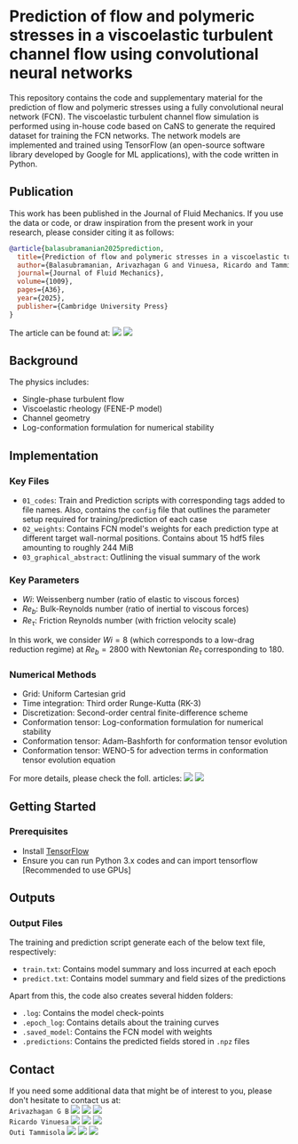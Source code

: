 # Prediction of flow and polymeric stresses  in a viscoelastic turbulent channel flow using convolutional neural networks

This repository contains the code and supplementary material for the prediction of flow and polymeric stresses using a fully convolutional neural network (FCN). The viscoelastic turbulent channel flow simulation is performed using in-house code based on CaNS to generate the required dataset for training the FCN networks. The network models are implemented and trained using TensorFlow (an open-source software library developed by Google for ML applications), with the code written in Python.

## Publication

This work has been published in the Journal of Fluid Mechanics. If you use the data or code, or draw inspiration from the present work in your research, please consider citing it as follows:

```bibtex
@article{balasubramanian2025prediction,
  title={Prediction of flow and polymeric stresses in a viscoelastic turbulent channel flow using convolutional neural networks},
  author={Balasubramanian, Arivazhagan G and Vinuesa, Ricardo and Tammisola, Outi},
  journal={Journal of Fluid Mechanics},
  volume={1009},
  pages={A36},
  year={2025},
  publisher={Cambridge University Press}
}
```

The article can be found at: 
[![](https://img.shields.io/badge/Journal%20of%20Fluid%20Mechanics-10.1017/jfm.2025.240-blue)](https://doi.org/10.1017/jfm.2025.240)
[![](https://img.shields.io/badge/arXiv-4b4b4b?style=flat&logo=arxiv&link=https://arxiv.org/pdf/2404.14121.pdf)](https://arxiv.org/pdf/2404.14121.pdf)

## Background

The physics includes:
- Single-phase turbulent flow
- Viscoelastic rheology (FENE-P model)
- Channel geometry
- Log-conformation formulation for numerical stability

## Implementation

### Key Files
- `01_codes`: Train and Prediction scripts with corresponding tags added to file names. Also, contains the `config` file that outlines the parameter setup required for training/prediction of each case
- `02_weights`: Contains FCN model's weights for each prediction type at different target wall-normal positions. Contains about 15 hdf5 files amounting to roughly 244 MiB
- `03_graphical_abstract`: Outlining the visual summary of the work

### Key Parameters
- $Wi$: Weissenberg number (ratio of elastic to viscous forces)
- $Re_b$: Bulk-Reynolds number (ratio of inertial to viscous forces)
- $Re_\tau$: Friction Reynolds number (with friction velocity scale)

In this work, we consider $Wi = 8$ (which corresponds to a low-drag reduction regime) at $Re_b = 2800$ with Newtonian $Re_\tau$ corresponding to 180.

### Numerical Methods
- Grid: Uniform Cartesian grid
- Time integration: Third order Runge-Kutta (RK-3)
- Discretization: Second-order central finite-difference scheme
- Conformation tensor: Log-conformation formulation for numerical stability
- Conformation tensor: Adam-Bashforth for conformation tensor evolution
- Conformation tensor: WENO-5 for advection terms in conformation tensor evolution equation

For more details, please check the foll. articles:
[![](https://img.shields.io/badge/Journal%20of%20Fluid%20Mechanics-10.1017/jfm.2021.789-blue)](https://doi.org/10.1017/jfm.2021.789)
[![](https://img.shields.io/badge/Journal%20of%20Fluid%20Mechanics-10.1017/jfm.2018.591-blue)](https://doi.org/10.1017/jfm.2018.591)

## Getting Started

### Prerequisites
- Install [TensorFlow](https://www.tensorflow.org)
- Ensure you can run Python 3.x codes and can import tensorflow [Recommended to use GPUs]

## Outputs

### Output Files

The training and prediction script generate each of the below text file, respectively:
- `train.txt`: Contains model summary and loss incurred at each epoch
- `predict.txt`: Contains model summary and field sizes of the predictions

Apart from this, the code also creates several hidden folders:
- `.log`: Contains the model check-points
- `.epoch_log`: Contains details about the training curves
- `.saved_model`: Contains the FCN model with weights
- `.predictions`: Contains the predicted fields stored in `.npz` files


## Contact

If you need some additional data that might be of interest to you, please don't hesitate to contact us at:\
``Arivazhagan G B`` [![](https://img.shields.io/badge/Mail-blue?style=flat&logo=microsoftoutlook&link=mailto:argb@mech.kth.se)](mailto:argb@mech.kth.se) [![](https://img.shields.io/badge/Scholar-4b4b4b?style=flat&logo=googlescholar&link=https://scholar.google.com/citations?user=xyheRZ8AAAAJ&hl=en)](https://scholar.google.com/citations?user=xyheRZ8AAAAJ&hl=en) [![](https://img.shields.io/badge/LinkedIn-blue?style=flat&logo=linkedin&link=https://www.linkedin.com/in/arivazhagan-geetha-balasubramanian-648b8567/)](https://www.linkedin.com/in/arivazhagan-geetha-balasubramanian-648b8567/)\
``Ricardo Vinuesa`` [![](https://img.shields.io/badge/Mail-blue?style=flat&logo=microsoftoutlook&link=mailto:rvinuesa@mech.kth.se)](mailto:rvinuesa@mech.kth.se) [![](https://img.shields.io/badge/Scholar-4b4b4b?style=flat&logo=googlescholar&link=https://scholar.google.com/citations?user=UbyF8_oAAAAJ&hl=en&oi=ao)](https://scholar.google.com/citations?user=UbyF8_oAAAAJ&hl=en&oi=ao) [![](https://img.shields.io/badge/LinkedIn-blue?style=flat&logo=linkedin&link=https://www.linkedin.com/in/ricardo-vinuesa-91823918/)](https://www.linkedin.com/in/ricardo-vinuesa-91823918/)\
``Outi Tammisola`` [![](https://img.shields.io/badge/Mail-blue?style=flat&logo=microsoftoutlook&link=mailto:outi@mech.kth.se)](mailto:outi@mech.kth.se) [![](https://img.shields.io/badge/Scholar-4b4b4b?style=flat&logo=googlescholar&link=https://scholar.google.com/citations?user=XSKb9YAAAAAJ&hl=en&oi=ao)](https://scholar.google.com/citations?user=XSKb9YAAAAAJ&hl=en&oi=ao) [![](https://img.shields.io/badge/LinkedIn-blue?style=flat&logo=linkedin&link=https://www.linkedin.com/in/outi-tammisola-8b2b6511/)](https://www.linkedin.com/in/outi-tammisola-8b2b6511/)
